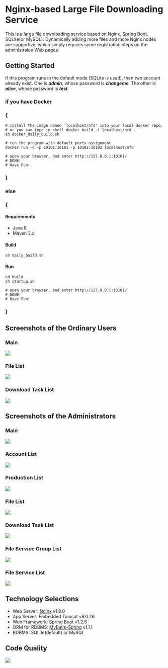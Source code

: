 # Nginx-based Large File Downloading Service
This is a large file downloading service based on Nginx, Spring Boot, SQLite(or MySQL). Dynamically adding more files and more Nginx nodes are supportive, which simply requires some registration steps on the administraion Web pages.

## Getting Started
If this program runs in the default mode (SQLite is used), then two account already exist. One is ***admin***, whose password is ***changeme***. The other is ***alice***, whose password is ***test***.

### if you have Docker 
### {
```
# install the image named 'localhost/nfd' into your local docker repo,
# or you can type in shell docker build -t localhost/nfd . 
sh docker_daily_build.sh

# run the program with default ports assignment
docker run -d -p 10101:10101 -p 10102:10102 localhost/nfd

# open your browser, and enter http://127.0.0.1:10101/
# DONE!
# Have Fun!
```
### } 

### else 
### {
#### Requirements
- Java 8
- Maven 3.x

#### Build
```
sh daily_build.sh
```

#### Run
```
cd build
sh startup.sh

# open your browser, and enter http://127.0.0.1:10101/
# DONE!
# Have Fun!
```
### }

## Screenshots of the Ordinary Users
### Main
![](doc/static/v0.10.1/images/ordinary/main.png)
### File List
![](doc/static/v0.10.1/images/ordinary/file_list.png)
### Download Task List
![](doc/static/v0.10.1/images/ordinary/download_task_list.png)

## Screenshots of the Administrators
### Main
![](doc/static/v0.10.1/images/admin/main.png)
### Account List
![](doc/static/v0.10.1/images/admin/account_list.png)
### Production List
![](doc/static/v0.10.1/images/admin/production_list.png)
### File List
![](doc/static/v0.10.1/images/admin/file_list.png)
### Download Task List
![](doc/static/v0.10.1/images/admin/download_task_list.png)
### File Service Group List
![](doc/static/v0.10.1/images/admin/file_service_group_list.png)
### File Service List
![](doc/static/v0.10.1/images/admin/file_service_list.png)

## Technology Selections
- Web Server: [Nginx](http://nginx.org/) v1.8.0
- App Server: Embedded Tomcat v8.0.26
- Web Framework: [Spring Boot](https://github.com/spring-projects/spring-boot/)  v1.2.6
- ORM for RDBMS: [MyBatis-Spring](http://mybatis.github.io/spring/) v1.1.1
- RDBMS: SQLite(default) or MySQL

## Code Quality
![](doc/static/v0.10.1/images/sonar_code_quality.png)




